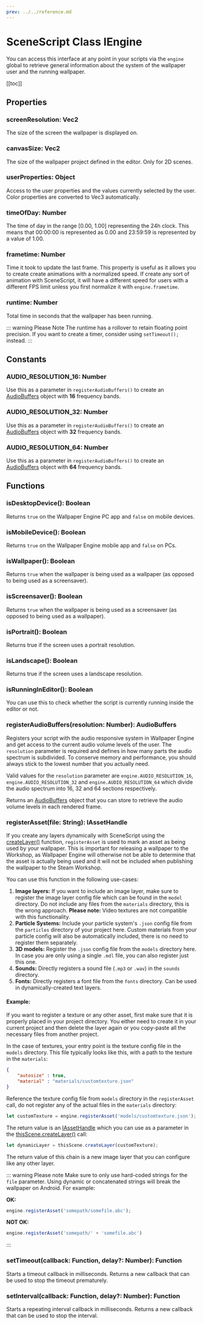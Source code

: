 ```yaml
---
prev: ../../reference.md
---
```


# SceneScript Class IEngine

You can access this interface at any point in your scripts via the `engine` global to retrieve general information about the system of the wallpaper user and the running wallpaper.

[[toc]]

## Properties

### screenResolution: Vec2

The size of the screen the wallpaper is displayed on.

### canvasSize: Vec2

The size of the wallpaper project defined in the editor. Only for 2D scenes.

### userProperties: Object

Access to the user properties and the values currently selected by the user. Color properties are converted to Vec3 automatically.

### timeOfDay: Number

The time of day in the range [0.00, 1.00] representing the 24h clock. This means that 00:00:00 is represented as 0.00 and 23:59:59 is represented by a value of 1.00.

### frametime: Number

Time it took to update the last frame. This property is useful as it allows you to create create animations with a normalized speed. If create any sort of animation with SceneScript, it will have a different speed for users with a different FPS limit unless you first normalize it with `engine.frametime`.

### runtime: Number

Total time in seconds that the wallpaper has been running.

::: warning Please Note
The runtime has a rollover to retain floating point precision. If you want to create a timer, consider using `setTimeout();` instead.
:::

## Constants

### AUDIO\_RESOLUTION\_16: Number

Use this as a parameter in `registerAudioBuffers()` to create an [AudioBuffers](/scene/scenescript/reference/class/AudioBuffers) object with **16** frequency bands.

### AUDIO\_RESOLUTION\_32: Number

Use this as a parameter in `registerAudioBuffers()` to create an [AudioBuffers](/scene/scenescript/reference/class/AudioBuffers) object with **32** frequency bands.

### AUDIO\_RESOLUTION\_64: Number

Use this as a parameter in `registerAudioBuffers()` to create an [AudioBuffers](/scene/scenescript/reference/class/AudioBuffers) object with **64** frequency bands.

## Functions

### isDesktopDevice(): Boolean

Returns `true` on the Wallpaper Engine PC app and `false` on mobile devices.

### isMobileDevice(): Boolean

Returns `true` on the Wallpaper Engine mobile app and `false` on PCs.

### isWallpaper(): Boolean

Returns `true` when the wallpaper is being used as a wallpaper (as opposed to being used as a screensaver).

### isScreensaver(): Boolean

Returns `true` when the wallpaper is being used as a screensaver (as opposed to being used as a wallpaper).

### isPortrait(): Boolean

Returns true if the screen uses a portrait resolution.

### isLandscape(): Boolean

Returns true if the screen uses a landscape resolution.

### isRunningInEditor(): Boolean

You can use this to check whether the script is currently running inside the editor or not.

### registerAudioBuffers(resolution: Number): AudioBuffers

Registers your script with the audio responsive system in Wallpaper Engine and get access to the current audio volume levels of the user. The `resolution` parameter is required and defines in how many parts the audio spectrum is subdivided. To conserve memory and performance, you should always stick to the lowest number that you actually need.

Valid values for the `resolution` parameter are `engine.AUDIO_RESOLUTION_16`, `engine.AUDIO_RESOLUTION_32` and `engine.AUDIO_RESOLUTION_64` which divide the audio spectrum into 16, 32 and 64 sections respectively.

Returns an [AudioBuffers](/scene/scenescript/reference/class/AudioBuffers) object that you can store to retrieve the audio volume levels in each rendered frame.

### registerAsset(file: String): IAssetHandle

If you create any layers dynamically with SceneScript using the [createLayer()](/en/scene/scenescript/reference/class/IScene.html#createlayer-configuration-string-object-iassethandle-ilayer) function, `registerAsset` is used to mark an asset as being used by your wallpaper. This is important for releasing a wallpaper to the Workshop, as Wallpaper Engine will otherwise not be able to determine that the asset is actually being used and it will not be included when publishing the wallpaper to the Steam Workshop.

You can use this function in the following use-cases:

1. **Image layers:** If you want to include an image layer, make sure to register the image layer config file which can be found in the `model` directory. Do not include any files from the `materials` directory, this is the wrong approach. **Please note:** Video textures are not compatible with this functionality.
2. **Particle Systems:** Include your particle system's `.json` config file from the `particles` directory of your project here. Custom materials from your particle config will also be automatically included, there is no need to register them separately.
3. **3D models:** Register the `.json` config file from the `models` directory here. In case you are only using a single `.mdl` file, you can also register just this one.
4. **Sounds:** Directly registers a sound file (`.mp3` or `.wav`) in the `sounds` directory.
5. **Fonts:** Directly registers a font file from the `fonts` directory. Can be used in dynamically-created text layers.

#### Example:

If you want to register a texture or any other asset, first make sure that it is properly placed in your project directory. You either need to create it in your current project and then delete the layer again or you copy-paste all the necessary files from another project.

In the case of textures, your entry point is the texture config file in the `models` directory. This file typically looks like this, with a path to the texture in the `materials`:

```json
{
	"autosize" : true,
	"material" : "materials/customtexture.json"
}
```

Reference the texture config file from `models` directory in the `registerAsset` call, do not register any of the actual files in the `materials` directory:

```js
let customTexture = engine.registerAsset('models/customtexture.json');
```

The return value is an [IAssetHandle](/en/scene/scenescript/reference/class/IAssetHandle) which you can use as a parameter in the [thisScene.createLayer()](/en/scene/scenescript/reference/class/IScene.html#createlayer-configuration-string-object-iassethandle-ilayer) call:

```js
let dynamicLayer = thisScene.createLayer(customTexture);
```

The return value of this chain is a new image layer that you can configure like any other layer.

::: warning Please note
Make sure to only use hard-coded strings for the `file` parameter. Using dynamic or concatenated strings will break the wallpaper on Android. For example:

**OK:**

```js
engine.registerAsset('somepath/somefile.abc');
```

**NOT OK:**

```js
engine.registerAsset('somepath/' + 'somefile.abc')
```
:::

### setTimeout(callback: Function, delay?: Number): Function

Starts a timeout callback in milliseconds. Returns a new callback that can be used to stop the timeout prematurely.

### setInterval(callback: Function, delay?: Number): Function

Starts a repeating interval callback in milliseconds. Returns a new callback that can be used to stop the interval.